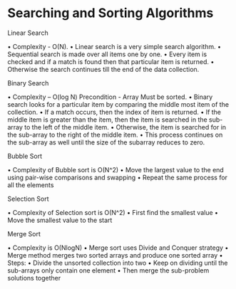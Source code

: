 # Searching and Sorting Algorithms

 Linear Search
 
• Complexity - O(N).
• Linear search is a very simple search algorithm.
• Sequential search is made over all items one by one.
• Every item is checked and if a match is found then that particular item is returned.
• Otherwise the search continues till the end of the data collection.

Binary Search
 
• Complexity – O(log N)
Precondition - Array Must be sorted.
• Binary search looks for a particular item by comparing the middle most item of the collection.
• If a match occurs, then the index of item is returned.
• If the middle item is greater than the item, then the item is searched
in the sub-array to the left of the middle item.
• Otherwise, the item is searched for in the sub-array to the right of the middle item.
• This process continues on the sub-array as well until the size of the subarray reduces to zero.


 Bubble Sort
 
• Complexity of Bubble sort is O(N^2)
• Move the largest value to the end using pair-wise comparisons and swapping
• Repeat the same process for all the elements


 Selection Sort
 
• Complexity of Selection sort is O(N^2) • First find the smallest value
• Move the smallest value to the start

 Merge Sort
 
• Complexity is O(NlogN)
• Merge sort uses Divide and Conquer strategy
• Merge method merges two sorted arrays and produce one sorted array
• Steps:
• Divide the unsorted collection into two
• Keep on dividing until the sub-arrays only contain one element • Then merge the sub-problem solutions together
  

